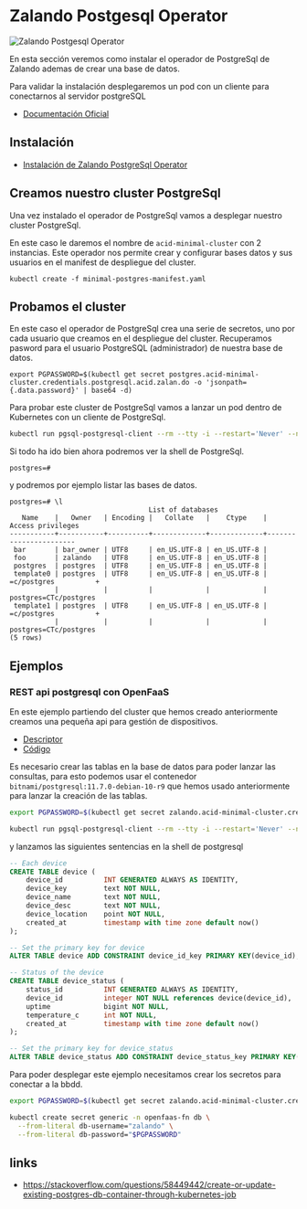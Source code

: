 # Zalando Postgesql Operator

![Zalando Postgesql Operator](https://raw.githubusercontent.com/zalando/postgres-operator/master/docs/diagrams/logo.png)

En esta sección veremos como instalar el operador de PostgreSql de Zalando ademas de crear una base de datos.

Para validar la instalación desplegaremos un pod con un cliente para conectarnos al servidor postgreSQL

- [Documentación Oficial](https://postgres-operator.readthedocs.io/)

## Instalación

- [Instalación de Zalando PostgreSql Operator](install.md)

## Creamos nuestro cluster PostgreSql

Una vez instalado el operador de PostgreSql vamos a desplegar nuestro cluster PostgreSql.

En este caso le daremos el nombre de `acid-minimal-cluster` con 2 instancias.
Este operador nos permite crear y configurar bases datos y sus usuarios en el manifest de despliegue del cluster.

```shell
kubectl create -f minimal-postgres-manifest.yaml
```

## Probamos el cluster

En este caso el operador de PostgreSql crea una serie de secretos, uno por cada usuario que creamos en el despliegue del cluster.  Recuperamos pasword para el usuario PostgreSQL (administrador) de nuestra base de datos.

```shell
export PGPASSWORD=$(kubectl get secret postgres.acid-minimal-cluster.credentials.postgresql.acid.zalan.do -o 'jsonpath={.data.password}' | base64 -d)
```

Para probar este cluster de PostgreSql vamos a lanzar un pod dentro de Kubernetes con un cliente de PostgreSql.

```bash
kubectl run pgsql-postgresql-client --rm --tty -i --restart='Never' --namespace default --image docker.io/bitnami/postgresql:11.7.0-debian-10-r9 --env="PGPASSWORD=$PGPASSWORD" --command -- psql --host acid-minimal-cluster -U postgres
```
Si todo ha ido bien ahora podremos ver la shell de PostgreSql.

```shell
postgres=#
```

y podremos por ejemplo listar las bases de datos.

```shell
postgres=# \l
                                  List of databases
   Name    |   Owner   | Encoding |   Collate   |    Ctype    |   Access privileges
-----------+-----------+----------+-------------+-------------+-----------------------
 bar       | bar_owner | UTF8     | en_US.UTF-8 | en_US.UTF-8 |
 foo       | zalando   | UTF8     | en_US.UTF-8 | en_US.UTF-8 |
 postgres  | postgres  | UTF8     | en_US.UTF-8 | en_US.UTF-8 |
 template0 | postgres  | UTF8     | en_US.UTF-8 | en_US.UTF-8 | =c/postgres          +
           |           |          |             |             | postgres=CTc/postgres
 template1 | postgres  | UTF8     | en_US.UTF-8 | en_US.UTF-8 | =c/postgres          +
           |           |          |             |             | postgres=CTc/postgres
(5 rows)
```

## Ejemplos

### REST api postgresql con OpenFaaS

En este ejemplo partiendo del cluster que hemos creado anteriormente creamos una pequeña api para gestión de dispositivos.

- [Descriptor](/Examples/openfaas/crud-postgre.yml)
- [Código](/Examples/openfaas/crud-postgre/)

Es necesario crear las tablas en la base de datos para poder lanzar las consultas, para esto podemos usar el contenedor `bitnami/postgresql:11.7.0-debian-10-r9` que hemos usado anteriormente para lanzar la creación de las tablas.

```sh
export PGPASSWORD=$(kubectl get secret zalando.acid-minimal-cluster.credentials.postgresql.acid.zalan.do -o 'jsonpath={.data.password}' | base64 -d)

kubectl run pgsql-postgresql-client --rm --tty -i --restart='Never' --namespace default --image docker.io/bitnami/postgresql:11.7.0-debian-10-r9 --env="PGPASSWORD=$PGPASSWORD" --command -- psql --host acid-minimal-cluster -U zalando
```

y lanzamos las siguientes sentencias en la shell de postgresql

```sql
-- Each device
CREATE TABLE device (
    device_id          INT GENERATED ALWAYS AS IDENTITY,
    device_key         text NOT NULL,
    device_name        text NOT NULL,
    device_desc        text NOT NULL,
    device_location    point NOT NULL,
    created_at         timestamp with time zone default now()
);

-- Set the primary key for device
ALTER TABLE device ADD CONSTRAINT device_id_key PRIMARY KEY(device_id);

-- Status of the device
CREATE TABLE device_status (
    status_id          INT GENERATED ALWAYS AS IDENTITY,
    device_id          integer NOT NULL references device(device_id),
    uptime             bigint NOT NULL,
    temperature_c      int NOT NULL,
    created_at         timestamp with time zone default now()
);

-- Set the primary key for device_status
ALTER TABLE device_status ADD CONSTRAINT device_status_key PRIMARY KEY(status_id);

```

Para poder desplegar este ejemplo necesitamos crear los secretos para conectar a la bbdd.

```sh
export PGPASSWORD=$(kubectl get secret zalando.acid-minimal-cluster.credentials.postgresql.acid.zalan.do -o 'jsonpath={.data.password}' | base64 -d)

kubectl create secret generic -n openfaas-fn db \
  --from-literal db-username="zalando" \
  --from-literal db-password="$PGPASSWORD" 
```

## links

- <https://stackoverflow.com/questions/58449442/create-or-update-existing-postgres-db-container-through-kubernetes-job>
